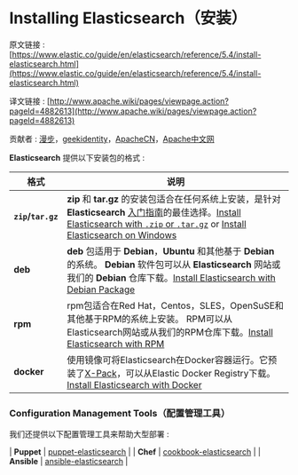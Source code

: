 # Installing Elasticsearch（安装）

原文链接 : [https://www.elastic.co/guide/en/elasticsearch/reference/5.4/install-elasticsearch.html](https://www.elastic.co/guide/en/elasticsearch/reference/5.4/install-elasticsearch.html)

译文链接 : [http://www.apache.wiki/pages/viewpage.action?pageId=4882613](http://www.apache.wiki/pages/viewpage.action?pageId=4882613)

贡献者 : [漫步](/display/~tianruilin)，[geekidentity](/display/~houfachao)，[ApacheCN](/display/~apachecn)，[Apache中文网](/display/~apachechina)

**Elasticsearch** 提供以下安装包的格式 : 

| 格式 | 说明 |
| --- | --- |
| **`zip`/`tar.gz`** | **zip** 和 **tar.gz** 的安装包适合在任何系统上安装，是针对 **Elasticsearch** [入门指南](/pages/viewpage.action?pageId=4260366)的最佳选择。[Install Elasticsearch with `.zip` or `.tar.gz`](https://www.elastic.co/guide/en/elasticsearch/reference/5.4/zip-targz.html "Install Elasticsearch with .zip or .tar.gz") or [Install Elasticsearch on Windows](https://www.elastic.co/guide/en/elasticsearch/reference/5.4/windows.html "Install Elasticsearch on Windows") |
| **deb** | **deb** 包适用于 **Debian**，**Ubuntu** 和其他基于 **Debian** 的系统。 **Debian** 软件包可以从 **Elasticsearch** 网站或我们的 **Debian** 仓库下载。[Install Elasticsearch with Debian Package](https://www.elastic.co/guide/en/elasticsearch/reference/5.4/deb.html "Install Elasticsearch with Debian Package") |
| **rpm** | rpm包适合在Red Hat，Centos，SLES，OpenSuSE和其他基于RPM的系统上安装。 RPM可以从Elasticsearch网站或从我们的RPM仓库下载。[Install Elasticsearch with RPM](https://www.elastic.co/guide/en/elasticsearch/reference/5.4/rpm.html "Install Elasticsearch with RPM") |
| **docker** | 使用镜像可将Elasticsearch在Docker容器运行。它预装了[X-Pack](https://www.elastic.co/guide/en/x-pack/5.2/index.html)，可以从Elastic Docker Registry下载。[Install Elasticsearch with Docker](https://www.elastic.co/guide/en/elasticsearch/reference/5.4/docker.html "Install Elasticsearch with Docker") |

### Configuration Management Tools（配置管理工具）

我们还提供以下配置管理工具来帮助大型部署 : 

| **Puppet** | [puppet-elasticsearch](https://github.com/elastic/puppet-elasticsearch) |
| **Chef** | [cookbook-elasticsearch](https://github.com/elastic/cookbook-elasticsearch) |
| **Ansible** | [ansible-elasticsearch](https://github.com/elastic/ansible-elasticsearch) |